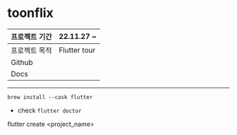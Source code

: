 # toonflix

| 프로젝트 기간 | 22.11.27 ~   |
| ------------- | ------------ |
| 프로젝트 목적 | Flutter tour |
| Github        |              |
| Docs          |              |

---

`brew install --cask flutter`

- check
  `flutter doctor`

flutter create <project_name>
